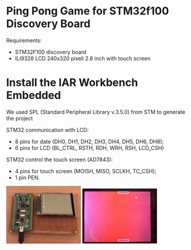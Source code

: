 # Ping Pong Game for STM32f100 Discovery Board

Requirements:
- STM32F100 discovery board
- ILI9328 LCD 240x320 pixeli 2.8 inch with touch screen

# Install the IAR Workbench Embedded

We used SPL (Standard Peripheral Library v.3.5.0) from STM to generate the project

STM32 communication with LCD: 
- 8 pins for date (DH0, DH1, DH2, DH3, DH4, DH5, DH6, DH8);
- 6 pins for LCD (BL_CTRL, RSTH, RDH, WRH, RSH, LCD_CSH)

STM32 control the touch screen (AD7843):
- 4 pins for touch screen (MOISH, MISO, SCLKH, TC_CSH);
- 1 pin PEN.  

<img src="doc/fig3.png" width="200">

<img src="doc/fig2.png" width="200">

